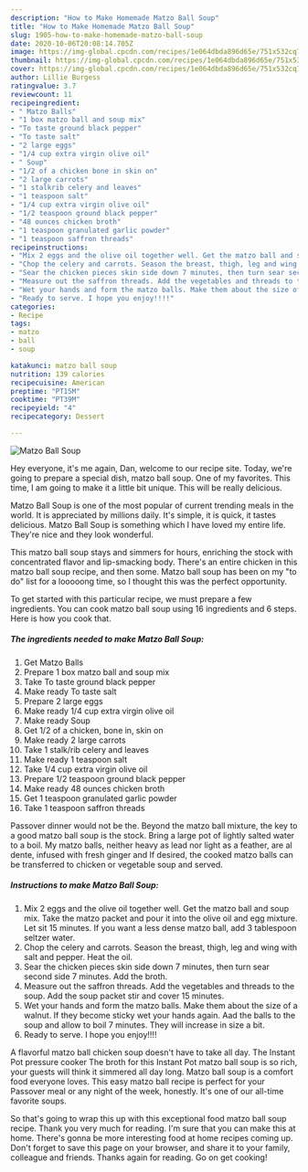 ```yaml
---
description: "How to Make Homemade Matzo Ball Soup"
title: "How to Make Homemade Matzo Ball Soup"
slug: 1905-how-to-make-homemade-matzo-ball-soup
date: 2020-10-06T20:08:14.705Z
image: https://img-global.cpcdn.com/recipes/1e064dbda896d65e/751x532cq70/matzo-ball-soup-recipe-main-photo.jpg
thumbnail: https://img-global.cpcdn.com/recipes/1e064dbda896d65e/751x532cq70/matzo-ball-soup-recipe-main-photo.jpg
cover: https://img-global.cpcdn.com/recipes/1e064dbda896d65e/751x532cq70/matzo-ball-soup-recipe-main-photo.jpg
author: Lillie Burgess
ratingvalue: 3.7
reviewcount: 11
recipeingredient:
- " Matzo Balls"
- "1 box matzo ball and soup mix"
- "To taste ground black pepper"
- "To taste salt"
- "2 large eggs"
- "1/4 cup extra virgin olive oil"
- " Soup"
- "1/2 of a chicken bone in skin on"
- "2 large carrots"
- "1 stalkrib celery and leaves"
- "1 teaspoon salt"
- "1/4 cup extra virgin olive oil"
- "1/2 teaspoon ground black pepper"
- "48 ounces chicken broth"
- "1 teaspoon granulated garlic powder"
- "1 teaspoon saffron threads"
recipeinstructions:
- "Mix 2 eggs and the olive oil together well. Get the matzo ball and soup mix. Take the matzo packet and pour it into the olive oil and egg mixture. Let sit 15 minutes. If you want a less dense matzo ball, add 3 tablespoon seltzer water."
- "Chop the celery and carrots. Season the breast, thigh, leg and wing with salt and pepper. Heat the oil."
- "Sear the chicken pieces skin side down 7 minutes, then turn sear second side 7 minutes. Add the broth."
- "Measure out the saffron threads. Add the vegetables and threads to the soup. Add the soup packet stir and cover 15 minutes."
- "Wet your hands and form the matzo balls. Make them about the size of a walnut. If they become sticky wet your hands again. Aad the balls to the soup and allow to boil 7 minutes. They will increase in size a bit."
- "Ready to serve. I hope you enjoy!!!!"
categories:
- Recipe
tags:
- matzo
- ball
- soup

katakunci: matzo ball soup 
nutrition: 139 calories
recipecuisine: American
preptime: "PT15M"
cooktime: "PT39M"
recipeyield: "4"
recipecategory: Dessert

---
```



![Matzo Ball Soup](https://img-global.cpcdn.com/recipes/1e064dbda896d65e/751x532cq70/matzo-ball-soup-recipe-main-photo.jpg)

Hey everyone, it's me again, Dan, welcome to our recipe site. Today, we're going to prepare a special dish, matzo ball soup. One of my favorites. This time, I am going to make it a little bit unique. This will be really delicious.

Matzo Ball Soup is one of the most popular of current trending meals in the world. It is appreciated by millions daily. It's simple, it is quick, it tastes delicious. Matzo Ball Soup is something which I have loved my entire life. They're nice and they look wonderful.

This matzo ball soup stays and simmers for hours, enriching the stock with concentrated flavor and lip-smacking body. There&#39;s an entire chicken in this matzo ball soup recipe, and then some. Matzo ball soup has been on my &#34;to do&#34; list for a looooong time, so I thought this was the perfect opportunity.


To get started with this particular recipe, we must prepare a few ingredients. You can cook matzo ball soup using 16 ingredients and 6 steps. Here is how you cook that.

<!--inarticleads1-->

##### The ingredients needed to make Matzo Ball Soup:

1. Get  Matzo Balls
1. Prepare 1 box matzo ball and soup mix
1. Take To taste ground black pepper
1. Make ready To taste salt
1. Prepare 2 large eggs
1. Make ready 1/4 cup extra virgin olive oil
1. Make ready  Soup
1. Get 1/2 of a chicken, bone in, skin on
1. Make ready 2 large carrots
1. Take 1 stalk/rib celery and leaves
1. Make ready 1 teaspoon salt
1. Take 1/4 cup extra virgin olive oil
1. Prepare 1/2 teaspoon ground black pepper
1. Make ready 48 ounces chicken broth
1. Get 1 teaspoon granulated garlic powder
1. Take 1 teaspoon saffron threads


Passover dinner would not be the. Beyond the matzo ball mixture, the key to a good matzo ball soup is the stock. Bring a large pot of lightly salted water to a boil. My matzo balls, neither heavy as lead nor light as a feather, are al dente, infused with fresh ginger and If desired, the cooked matzo balls can be transferred to chicken or vegetable soup and served. 

<!--inarticleads2-->

##### Instructions to make Matzo Ball Soup:

1. Mix 2 eggs and the olive oil together well. Get the matzo ball and soup mix. Take the matzo packet and pour it into the olive oil and egg mixture. Let sit 15 minutes. If you want a less dense matzo ball, add 3 tablespoon seltzer water.
1. Chop the celery and carrots. Season the breast, thigh, leg and wing with salt and pepper. Heat the oil.
1. Sear the chicken pieces skin side down 7 minutes, then turn sear second side 7 minutes. Add the broth.
1. Measure out the saffron threads. Add the vegetables and threads to the soup. Add the soup packet stir and cover 15 minutes.
1. Wet your hands and form the matzo balls. Make them about the size of a walnut. If they become sticky wet your hands again. Aad the balls to the soup and allow to boil 7 minutes. They will increase in size a bit.
1. Ready to serve. I hope you enjoy!!!!


A flavorful matzo ball chicken soup doesn&#39;t have to take all day. The Instant Pot pressure cooker The broth for this Instant Pot matzo ball soup is so rich, your guests will think it simmered all day long. Matzo ball soup is a comfort food everyone loves. This easy matzo ball recipe is perfect for your Passover meal or any night of the week, honestly. It&#39;s one of our all-time favorite soups. 

So that's going to wrap this up with this exceptional food matzo ball soup recipe. Thank you very much for reading. I'm sure that you can make this at home. There's gonna be more interesting food at home recipes coming up. Don't forget to save this page on your browser, and share it to your family, colleague and friends. Thanks again for reading. Go on get cooking!
